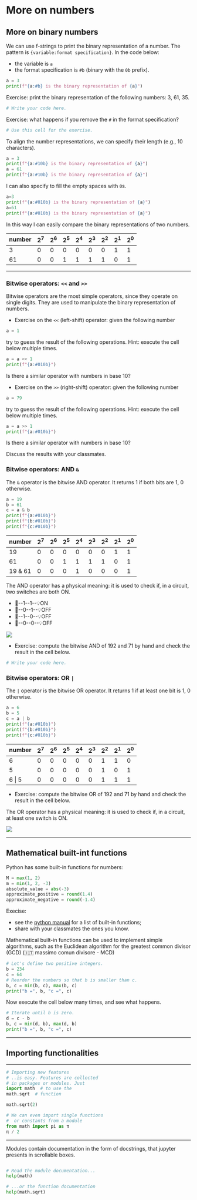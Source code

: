 # More on numbers

## More on binary numbers

We can use f-strings to print the binary representation of a number.
The pattern is `{variable:format specification}`.
In the code below:

- the variable is `a`
- the format specification is `#b` (binary with the `0b` prefix).

```python
a = 3
print(f"{a:#b} is the binary representation of {a}")
```

Exercise: print the binary representation of the following numbers:
  3, 61, 35.

<!-- Solution -->
<!-- print(f"{3:#b}") -->
<!-- print(f"{61:#b}")-->
<!-- print(f"{35:#b}")-->

```python
# Write your code here.
```

Exercise: what happens if you remove the `#` in the format specification?

```python
# Use this cell for the exercise.

```

To align the number representations, we can specify their length (e.g., 10 characters).

```python
a = 3
print(f"{a:#10b} is the binary representation of {a}")
a = 61
print(f"{a:#10b} is the binary representation of {a}")
```

I can also specify to fill the empty spaces with `0`s.

```python
a=3
print(f"{a:#010b} is the binary representation of {a}")
a=61
print(f"{a:#010b} is the binary representation of {a}")
```

In this way I can easily compare the binary representations of two numbers.

| number |  $2^7$ | $2^6$ | $2^5$ | $2^4$ | $2^3$ | $2^2$ | $2^1$ | $2^0$ |
|--------|-------|-------|-------|-------|-------|-------|-------|-------|
| 3      | 0     | 0     | 0     | 0     | 0     | 0     | 1     | 1     |
| 61     | 0     | 0     | 1     | 1     | 1     | 1     | 0     | 1     |

----

### Bitwise operators: `<<` and `>>`

Bitwise operators are the most simple operators,
since they operate on single digits.
They are used to manipulate the binary representation of numbers.

- Exercise on the `<<` (left-shift) operator: given the following number

```python
a = 1
```

try to guess the result of the following operations. Hint: execute the cell below multiple times.

```python
a = a << 1
print(f"{a:#010b}")
```

Is there a similar operator with numbers in base 10?

- Exercise on the `>>` (right-shift) operator: given the following number

```python
a = 79
```

try to guess the result of the following operations. Hint: execute the cell below multiple times.

```python
a = a >> 1
print(f"{a:#010b}")
```

Is there a similar operator with numbers in base 10?

Discuss the results with your classmates.

### Bitwise operators: AND `&`

The `&` operator is the bitwise AND operator.
It returns 1 if both bits are 1, 0 otherwise.

```python
a = 19
b = 61
c = a & b
print(f"{a:#010b}")
print(f"{b:#010b}")
print(f"{c:#010b}")
```

| number |  $2^7$ | $2^6$ | $2^5$ | $2^4$ | $2^3$ | $2^2$ | $2^1$ | $2^0$ |
|--------|-------|-------|-------|-------|-------|-------|-------|-------|
| 19      | 0     | 0     | 0     | 0     | 0     | 0     | 1     | 1     |
| 61     | 0     | 0     | 1     | 1     | 1     | 1     | 0     | 1     |
| 19 & 61 | 0     | 0     | 0     | 1     | 0     | 0     | 0     | 1     |

The AND operator has a physical meaning: it is used to check if, in a circuit, two switches are both ON.

- 🔋--1--1--💡ON
- 🔋--0--1--💡OFF
- 🔋--1--0--💡OFF
- 🔋--0--0--💡OFF

[![](https://mermaid.ink/img/pako:eNplkU9rwzAMxb-K8amFepAecxgM2p66Dbbb6h78R0kMjp0pMqOUfvc5TsIO00nS-_F4SHduogVe88bHH9MpJHb-kGFMukU1dOzl7XA5ejCEzjDj0CRHVxmsw7xzMRSa5dKiujSqbpTQigjwJqhDAPGdsifgeJ0xD7aAOJHetR3p5DV7P50WYKxEtdnMThTb1oOITbPdLur-vxpWMUdgQojn4vHntuz2a1cizLJ4yrOeJghWBr7jPWCvnM0HuU-I5NRBD5LXubXQqORJchkeGU2DVQRH6ygirwkT7LhKFD9vwazzzBycytfseU7tx7wdVPiKsV8hKBav8x_KOx6_iymCQQ?type=png)](https://mermaid.live/edit#pako:eNplkU9rwzAMxb-K8amFepAecxgM2p66Dbbb6h78R0kMjp0pMqOUfvc5TsIO00nS-_F4SHduogVe88bHH9MpJHb-kGFMukU1dOzl7XA5ejCEzjDj0CRHVxmsw7xzMRSa5dKiujSqbpTQigjwJqhDAPGdsifgeJ0xD7aAOJHetR3p5DV7P50WYKxEtdnMThTb1oOITbPdLur-vxpWMUdgQojn4vHntuz2a1cizLJ4yrOeJghWBr7jPWCvnM0HuU-I5NRBD5LXubXQqORJchkeGU2DVQRH6ygirwkT7LhKFD9vwazzzBycytfseU7tx7wdVPiKsV8hKBav8x_KOx6_iymCQQ)


- Exercise: compute the bitwise AND of 192 and 71 by hand and check the result in the cell below.

<!-- solution: a, b = 192, 71; c = a & b; print(f"{a:#010b}"); print(f"{b:#010b}"); print(f"{c:#010b}"); -->

```python
# Write your code here.

```

### Bitwise operators: OR `|`

The `|` operator is the bitwise OR operator.
It returns 1 if at least one bit is 1, 0 otherwise.

```python
a = 6
b = 5
c = a | b
print(f"{a:#010b}")
print(f"{b:#010b}")
print(f"{c:#010b}")
```

| number |  $2^7$ | $2^6$ | $2^5$ | $2^4$ | $2^3$ | $2^2$ | $2^1$ | $2^0$ |
|--------|-------|-------|-------|-------|-------|-------|-------|-------|
| 6      | 0     | 0     | 0     | 0     | 0     | 1     | 1     | 0     |
| 5      | 0     | 0     | 0     | 0     | 0     | 1     | 0     | 1     |
| 6 \| 5 | 0     | 0     | 0     | 0     | 0     | 1     | 1     | 1     |

- Exercise: compute the bitwise OR of 192 and 71 by hand and check the result  in the cell below.

<!-- solution: a, b = 192, 71; c = a | b; print(f"{a:#010b}"); print(f"{b:#010b}"); print(f"{c:#010b}"); -->

The OR operator has a physical meaning: it is used to check if, in a circuit, at least one switch is ON.

[![](https://mermaid.ink/img/pako:eNpdkL1uAyEQhF8FbRHZkolkl1ekSro4luLOIQUcyx0SBxdYFFmW3z17P25CtcN8zIq5QZssQgMupN-215nE-6eKKpZquqzHXpxYWp-xJZ_ibAo-5svpxmlpNBHmq6Q-I8qfygGYy_cKCSnliyh78STKYREBrZDPPJiFYc1RZcoKvuvJ1GDE6WNNKPvNZllEqesCyhS329U6_LecmzyMVkXYwYB50N7y127TAwXU44AKGh4tOl0DKVDxzmgdrSZ8s55ShoZyxR3oSul8je1DL8yr19zKALw2FL4ddbykNDwgnCOOS6Nzsfc_f7R0Qw?type=png)](https://mermaid.live/edit#pako:eNpdkL1uAyEQhF8FbRHZkolkl1ekSro4luLOIQUcyx0SBxdYFFmW3z17P25CtcN8zIq5QZssQgMupN-215nE-6eKKpZquqzHXpxYWp-xJZ_ibAo-5svpxmlpNBHmq6Q-I8qfygGYy_cKCSnliyh78STKYREBrZDPPJiFYc1RZcoKvuvJ1GDE6WNNKPvNZllEqesCyhS329U6_LecmzyMVkXYwYB50N7y127TAwXU44AKGh4tOl0DKVDxzmgdrSZ8s55ShoZyxR3oSul8je1DL8yr19zKALw2FL4ddbykNDwgnCOOS6Nzsfc_f7R0Qw)

---


## Mathematical built-int functions

Python has some built-in functions for numbers:

```python
M = max(1, 2)
m = min(1, 2, -3)
absolute_value = abs(-3)
approximate_positive = round(1.4)
approximate_negative = round(-1.4)
```

Execise:

- see the [python manual](https://docs.python.org/3/library/functions.html)
for a list of built-in functions;
- share with your classmates the ones you know.


Mathematical built-in functions can be used to implement simple algorithms,
such as the Euclidean algorithm for the greatest common divisor (GCD)
(:it: massimo comun divisore - MCD)

```python
# Let's define two positive integers.
b = 234
c = 64
# Reorder the numbers so that b is smaller than c.
b, c = min(b, c), max(b, c)
print("b =", b, "c =", c)
```

Now execute the cell below many times, and see what happens.

```python
# Iterate until b is zero.
d = c - b
b, c = min(d, b), max(d, b)
print("b =", b, "c =", c)
```

---

## Importing functionalities

----

```python
# Importing new features
# ..is easy. Features are collected
# in packages or modules. Just
import math  # to use the
math.sqrt  # function

math.sqrt(2)
```

```python
# We can even import single functions
#  or constants from a module
from math import pi as π
π / 2
```

----

Modules contain documentation in the form of docstrings,
that jupyter presents in scrollable boxes.

```python

# Read the module documentation...
help(math)
```

```python
# ...or the function documentation
help(math.sqrt)

```
